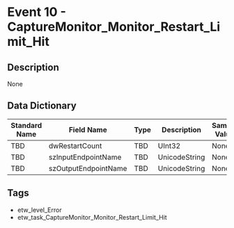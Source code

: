 # Event 10 - CaptureMonitor_Monitor_Restart_Limit_Hit

## Description
None

## Data Dictionary
|Standard Name|Field Name|Type|Description|Sample Value|
|---|---|---|---|---|
|TBD|dwRestartCount|TBD|UInt32|None|None|
|TBD|szInputEndpointName|TBD|UnicodeString|None|None|
|TBD|szOutputEndpointName|TBD|UnicodeString|None|None|

## Tags
* etw_level_Error
* etw_task_CaptureMonitor_Monitor_Restart_Limit_Hit